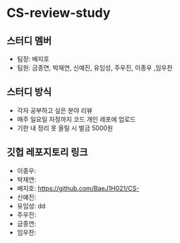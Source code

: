# CS-review-study

## 스터디 멤버
- 팀장: 배지호
- 팀원: 금종연, 박재연, 신예진, 유임성, 주우진, 이종우 ,임우찬

## 스터디 방식
- 각자 공부하고 싶은 분야 리뷰
- 매주 일요일 자정까지 코드 개인 레포에 업로드
- 기한 내 정리 못 올릴 시 벌금 5000원

## 깃헙 레포지토리 링크
- 이종우: 
- 박재연: 
- 배지호: https://github.com/BaeJ1H021/CS-
- 신예진:
- 유임성: dd
- 주우진: 
- 금종연:
- 임우찬: 
